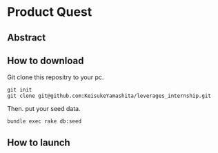 # Product Quest

## Abstract

## How to download

Git clone this repositry to your pc.

```
git init
git clone git@github.com:KeisukeYamashita/leverages_internship.git
```

Then. put your seed data.

```
bundle exec rake db:seed
```

## How to launch
